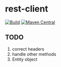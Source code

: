 # rest-client
[![Build](https://img.shields.io/github/workflow/status/bodin/rest-client/Full%20Build?label=Build&style=for-the-badge&logo=github)](https://github.com/bodin/rest-client/actions)
[![Maven Central](https://img.shields.io/maven-central/v/io.github.bodin/rest-client.svg?label=Maven%20Central&color=informational&style=for-the-badge&logo=apachemaven)](https://search.maven.org/artifact/io.github.bodin/rest-client)

## TODO
1. correct headers
2. handle other methods
3. Entity object